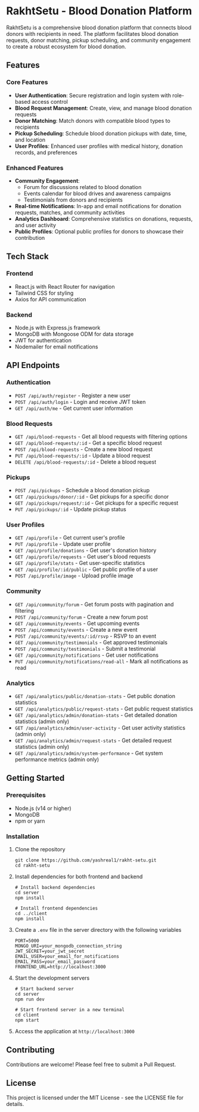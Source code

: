 # RakhtSetu - Blood Donation Platform

RakhtSetu is a comprehensive blood donation platform that connects blood donors with recipients in need. The platform facilitates blood donation requests, donor matching, pickup scheduling, and community engagement to create a robust ecosystem for blood donation.

## Features

### Core Features
- **User Authentication**: Secure registration and login system with role-based access control
- **Blood Request Management**: Create, view, and manage blood donation requests
- **Donor Matching**: Match donors with compatible blood types to recipients
- **Pickup Scheduling**: Schedule blood donation pickups with date, time, and location
- **User Profiles**: Enhanced user profiles with medical history, donation records, and preferences

### Enhanced Features
- **Community Engagement**:
  - Forum for discussions related to blood donation
  - Events calendar for blood drives and awareness campaigns
  - Testimonials from donors and recipients
- **Real-time Notifications**: In-app and email notifications for donation requests, matches, and community activities
- **Analytics Dashboard**: Comprehensive statistics on donations, requests, and user activity
- **Public Profiles**: Optional public profiles for donors to showcase their contribution

## Tech Stack

### Frontend
- React.js with React Router for navigation
- Tailwind CSS for styling
- Axios for API communication

### Backend
- Node.js with Express.js framework
- MongoDB with Mongoose ODM for data storage
- JWT for authentication
- Nodemailer for email notifications

## API Endpoints

### Authentication
- `POST /api/auth/register` - Register a new user
- `POST /api/auth/login` - Login and receive JWT token
- `GET /api/auth/me` - Get current user information

### Blood Requests
- `GET /api/blood-requests` - Get all blood requests with filtering options
- `GET /api/blood-requests/:id` - Get a specific blood request
- `POST /api/blood-requests` - Create a new blood request
- `PUT /api/blood-requests/:id` - Update a blood request
- `DELETE /api/blood-requests/:id` - Delete a blood request

### Pickups
- `POST /api/pickups` - Schedule a blood donation pickup
- `GET /api/pickups/donor/:id` - Get pickups for a specific donor
- `GET /api/pickups/request/:id` - Get pickups for a specific request
- `PUT /api/pickups/:id` - Update pickup status

### User Profiles
- `GET /api/profile` - Get current user's profile
- `PUT /api/profile` - Update user profile
- `GET /api/profile/donations` - Get user's donation history
- `GET /api/profile/requests` - Get user's blood requests
- `GET /api/profile/stats` - Get user-specific statistics
- `GET /api/profile/:id/public` - Get public profile of a user
- `POST /api/profile/image` - Upload profile image

### Community
- `GET /api/community/forum` - Get forum posts with pagination and filtering
- `POST /api/community/forum` - Create a new forum post
- `GET /api/community/events` - Get upcoming events
- `POST /api/community/events` - Create a new event
- `POST /api/community/events/:id/rsvp` - RSVP to an event
- `GET /api/community/testimonials` - Get approved testimonials
- `POST /api/community/testimonials` - Submit a testimonial
- `GET /api/community/notifications` - Get user notifications
- `PUT /api/community/notifications/read-all` - Mark all notifications as read

### Analytics
- `GET /api/analytics/public/donation-stats` - Get public donation statistics
- `GET /api/analytics/public/request-stats` - Get public request statistics
- `GET /api/analytics/admin/donation-stats` - Get detailed donation statistics (admin only)
- `GET /api/analytics/admin/user-activity` - Get user activity statistics (admin only)
- `GET /api/analytics/admin/request-stats` - Get detailed request statistics (admin only)
- `GET /api/analytics/admin/system-performance` - Get system performance metrics (admin only)

## Getting Started

### Prerequisites
- Node.js (v14 or higher)
- MongoDB
- npm or yarn

### Installation

1. Clone the repository
   ```
   git clone https://github.com/yashreal1/rakht-setu.git
   cd rakht-setu
   ```

2. Install dependencies for both frontend and backend
   ```
   # Install backend dependencies
   cd server
   npm install

   # Install frontend dependencies
   cd ../client
   npm install
   ```

3. Create a `.env` file in the server directory with the following variables
   ```
   PORT=5000
   MONGO_URI=your_mongodb_connection_string
   JWT_SECRET=your_jwt_secret
   EMAIL_USER=your_email_for_notifications
   EMAIL_PASS=your_email_password
   FRONTEND_URL=http://localhost:3000
   ```

4. Start the development servers
   ```
   # Start backend server
   cd server
   npm run dev

   # Start frontend server in a new terminal
   cd client
   npm start
   ```

5. Access the application at `http://localhost:3000`

## Contributing

Contributions are welcome! Please feel free to submit a Pull Request.

## License

This project is licensed under the MIT License - see the LICENSE file for details.